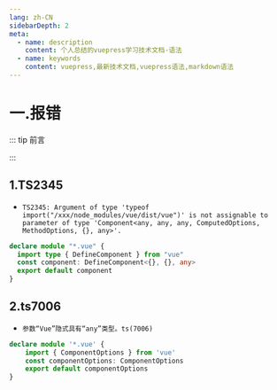 ```yaml
---
lang: zh-CN
sidebarDepth: 2
meta:
  - name: description
    content: 个人总结的vuepress学习技术文档-语法
  - name: keywords
    content: vuepress,最新技术文档,vuepress语法,markdown语法
---
```


# 一.报错

::: tip 前言

:::

## 1.TS2345

- `TS2345: Argument of type 'typeof import("/xxx/node_modules/vue/dist/vue")' is not assignable to parameter of type 'Component<any, any, any, ComputedOptions, MethodOptions, {}, any>'.`

```ts
declare module "*.vue" {
  import type { DefineComponent } from "vue"
  const component: DefineComponent<{}, {}, any>
  export default component
}
```

## 2.ts7006

- `参数“Vue”隐式具有“any”类型。ts(7006)`

```ts
declare module '*.vue' {
    import { ComponentOptions } from 'vue'
    const componentOptions: ComponentOptions
    export default componentOptions
}
```
